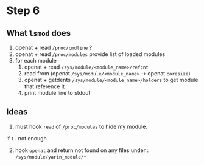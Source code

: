 # Step 6

## What `lsmod` does
1. openat + read `/proc/cmdline` ? 
2. openat + read `/proc/modules` provide list of loaded modules
3. for each module
    1. openat + read `/sys/module/<module_name>/refcnt`
    2. read from (openat `/sys/module/<module_name>` -> openat `coresize`) 
    3. openat + getdents `/sys/module/<module_name>/holders` to get module that reference it
    4. print module line to stdout


## Ideas
1. must hook `read` of `/proc/modules` to hide my module.

if `1.` not enough

2. hook `openat` and return not found on any files under : `/sys/module/yarin_module/*`